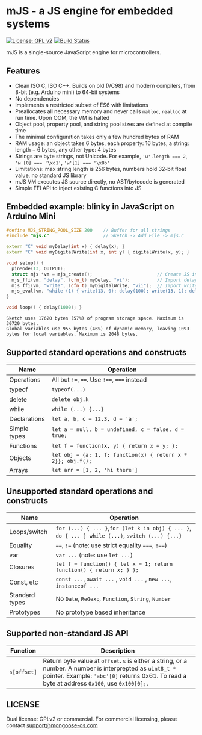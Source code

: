 # mJS - a JS engine for embedded systems

[![License: GPL v2](https://img.shields.io/badge/License-GPL%20v2-blue.svg)](https://www.gnu.org/licenses/old-licenses/gpl-2.0.en.html)
[![Build Status](https://travis-ci.org/cpq/mjs3.svg?branch=master)](https://travis-ci.org/cpq/mjs3)

mJS is a single-source JavaScript engine for microcontrollers.

## Features

- Clean ISO C, ISO C++. Builds on old (VC98) and modern compilers, from 8-bit (e.g. Arduino mini) to 64-bit systems
- No dependencies
- Implements a restricted subset of ES6 with limitations
- Preallocates all necessary memory and never calls `malloc`, `realloc`
  at run time. Upon OOM, the VM is halted
- Object pool, property pool, and string pool sizes are defined at compile time
- The minimal configuration takes only a few hundred bytes of RAM
- RAM usage: an object takes 6 bytes, each property: 16 bytes,
  a string: length + 6 bytes, any other type: 4 bytes
- Strings are byte strings, not Unicode.
  For example, `'ы'.length === 2`, `'ы'[0] === '\xd1'`, `'ы'[1] === '\x8b'`
- Limitations: max string length is 256 bytes, numbers hold
  32-bit float value, no standard JS library
- mJS VM executes JS source directly, no AST/bytecode is generated
- Simple FFI API to inject existing C functions into JS

## Embedded example: blinky in JavaScript on Arduino Mini

```c++
#define MJS_STRING_POOL_SIZE 200    // Buffer for all strings
#include "mjs.c"                    // Sketch -> Add File -> mjs.c

extern "C" void myDelay(int x) { delay(x); }
extern "C" void myDigitalWrite(int x, int y) { digitalWrite(x, y); }

void setup() {
  pinMode(13, OUTPUT);
  struct mjs *vm = mjs_create();                        // Create JS instance
  mjs_ffi(vm, "delay", (cfn_t) myDelay, "vi");          // Import delay()
  mjs_ffi(vm, "write", (cfn_t) myDigitalWrite, "vii");  // Import write()
  mjs_eval(vm, "while (1) { write(13, 0); delay(100); write(13, 1); delay(100); }", -1);
}

void loop() { delay(1000); }
```

```
Sketch uses 17620 bytes (57%) of program storage space. Maximum is 30720 bytes.
Global variables use 955 bytes (46%) of dynamic memory, leaving 1093 bytes for local variables. Maximum is 2048 bytes.
```

## Supported standard operations and constructs

| Name              |  Operation                   |
| ----------------- | ---------------------------- |
| Operations        | All but `!=`, `==`. Use `!==`, `===` instead |
| typeof            | `typeof(...)`                |
| delete            | `delete obj.k`               |
| while  					  | `while (...) {...}`          |
| Declarations      | `let a, b, c = 12.3, d = 'a'; ` |
| Simple types      | `let a = null, b = undefined, c = false, d = true;` |
| Functions         | `let f = function(x, y) { return x + y; }; ` |
| Objects           | `let obj = {a: 1, f: function(x) { return x * 2}}; obj.f();` |
| Arrays            | `let arr = [1, 2, 'hi there']` |


## Unsupported standard operations and constructs

| Name              |  Operation                                |
| ----------------- | ----------------------------------------- |
| Loops/switch      | `for (...) { ... }`,`for (let k in obj) { ... }`, `do { ... } while (...)`, `switch (...) {...}` |
| Equality          | `==`, `!=`  (note: use strict equality `===`, `!==`) |
| var               | `var ...`  (note: use `let ...`) |
| Closures          | `let f = function() { let x = 1; return function() { return x; } };`  |
| Const, etc        | `const ...`, `await ...` , `void ...` , `new ...`, `instanceof ...`  |
| Standard types    | No `Date`, `ReGexp`, `Function`, `String`, `Number` |
| Prototypes        | No prototype based inheritance |

## Supported non-standard JS API

| Function          |  Description                              |
| ----------------- | ----------------------------------------- |
| `s[offset]`       | Return byte value at `offset`. `s` is either a string, or a number. A number is interprepted as `uint8_t *` pointer. Example: `'abc'[0]` returns 0x61. To read a byte at address `0x100`, use `0x100[0];`. | |


## LICENSE

Dual license: GPLv2 or commercial. For commercial
licensing, please contact support@mongoose-os.com
